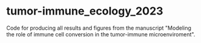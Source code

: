 # tumor-immune_ecology_2023
Code for producing all results and figures from the manuscript "Modeling the role of immune cell conversion in the tumor-immune microenviroment".
